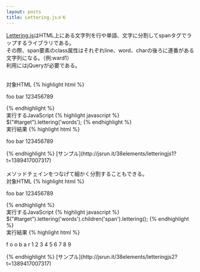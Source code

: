 ```yaml
---
layout: posts
title: Lettering.jsメモ
---
```

[Lettering.js](https://github.com/davatron5000/Lettering.js)はHTML上にある文字列を行や単語、文字に分割してspanタグでラップするライブラリである。       
その際、span要素のclass属性はそれぞれline、word、charの後ろに連番がある文字列になる。（例:ward1）      
利用にはjQueryが必要である。     
  
<br/>
対象HTML  
{% highlight html %}
<p id="target">foo bar 123456789</p>
{% endhighlight %}
<br/>
実行するJavaScript
{% highlight javascript %}
    $("#target").lettering('words');
{% endhighlight %}
<br/>
実行結果  
{% highlight html %}
<p id="target">
    <span class="word1">foo</span>
    <span class="word2">bar</span>
    <span class="word3">123456789</span>
</p>
{% endhighlight %}
[サンプル](http://jsrun.it/38elements/letteringjs1?t=1389417007317)
    
<br/>
<br/>
メソッドチェインをつなげて細かく分割することもできる。   
<br/>
対象HTML  
{% highlight html %}
<p id="target">foo bar 123456789</p>
{% endhighlight %}
<br/>
実行するJavaScript
{% highlight javascript %}
    $("#target").lettering('words').children('span').lettering();
{% endhighlight %}
<br/>
実行結果  
{% highlight html %}
<p id="target">
    <span class="word1">
        <span class="char1">f</span>
        <span class="char2">o</span>
        <span class="char3">o</span>
    </span>
    <span class="word2">
        <span class="char1">b</span>
        <span class="char2">a</span>
        <span class="char3">r</span>
    </span>
    <span class="word3">
        <span class="char1">1</span>
        <span class="char2">2</span>
        <span class="char3">3</span>
        <span class="char4">4</span>
        <span class="char5">5</span>
        <span class="char6">6</span>
        <span class="char7">7</span>
        <span class="char8">8</span>
        <span class="char9">9</span>
    </span>
</p>
{% endhighlight %}
[サンプル](http://jsrun.it/38elements/letteringjs2?t=1389417007317)
